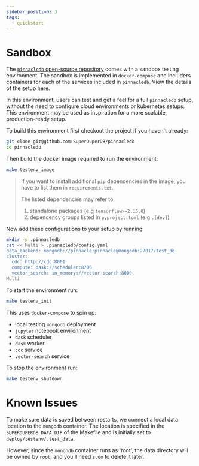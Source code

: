 ```yaml
---
sidebar_position: 3
tags:
  - quickstart
---
```


# Sandbox

The [`pinnacledb` open-source repository](https://github.com/SuperDuperDB/pinnacledb) comes with a sandbox testing 
environment. The sandbox is implemented in `docker-compose` and includers containers for each of the services 
included in `pinnacledb`. View the details of the setup [here](https://github.com/SuperDuperDB/pinnacledb/blob/main/deploy/testenv/docker-compose.yaml).

In this environment, users can test and get a feel for a full `pinnacledb` setup, without the need to configure cloud environments or kubernetes setups. This environment may be used as inspiration for a more scalable, production-ready setup.

To build this environment first checkout the project if you haven't already:

```bash
git clone git@github.com:SuperDuperDB/pinnacledb
cd pinnacledb
```

Then build the docker image required to run the environment:

```bash
make testenv_image
```

> If you want to install additional `pip` dependencies in the image, you have to list them in `requirements.txt`.
> 
> The listed dependencies may refer to:
> 1. standalone packages (e.g `tensorflow>=2.15.0`)
> 2. dependency groups listed in `pyproject.toml` (e.g `.[dev]`)


Now add these configurations to your setup by running:

```bash
mkdir -p .pinnacledb
cat << Multi > .pinnacledb/config.yaml
data_backend: mongodb://pinnacle:pinnacle@mongodb:27017/test_db
cluster:
  cdc: http://cdc:8001
  compute: dask://scheduler:8786
  vector_search: in_memory://vector-search:8000
Multi
```

To start the environment run:

```bash
make testenv_init
```

This uses `docker-compose` to spin up:

- local testing `mongodb` deployment
- `jupyter` notebook environment
- `dask` scheduler
- `dask` worker
- `cdc` service
- `vector-search` service

To stop the environment run:

```bash
make testenv_shutdown
```

# Known Issues

To make sure data is saved between restarts, we connect a local data location to the `mongodb` container. 
The location is specified in the `SUPERDUPERDB_DATA_DIR` of the Makefile and is initially set to `deploy/testenv/.test_data`. 

However, since the `mongodb` container runs as 'root', the data directory will be owned by `root`, and you'll need `sudo` to delete it later.
